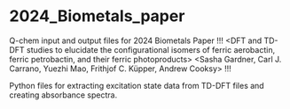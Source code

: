 # 2024_Biometals_paper
Q-chem input and output files for 2024 Biometals Paper
!!!
<DFT and TD-DFT studies to elucidate the configurational isomers of ferric aerobactin, ferric petrobactin, and their ferric photoproducts>
<Sasha Gardner, Carl J. Carrano, Yuezhi Mao, Frithjof C. Küpper, Andrew Cooksy>
!!!

Python files for extracting excitation state data from TD-DFT files and creating absorbance spectra.
